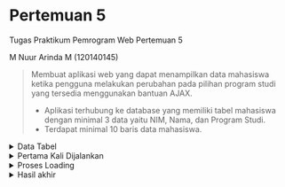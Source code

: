 # Pertemuan 5
Tugas Praktikum Pemrogram Web Pertemuan 5

M Nuur Arinda M (120140145)

> Membuat aplikasi web yang dapat menampilkan data mahasiswa ketika pengguna melakukan
perubahan pada pilihan program studi yang tersedia menggunakan bantuan AJAX.
> - Aplikasi terhubung ke database yang memiliki tabel mahasiswa dengan minimal 3 data
yaitu NIM, Nama, dan Program Studi.
> - Terdapat minimal 10 baris data mahasiswa.

<details>
<summary>Data Tabel</summary>

Data yang saya buat berjumlah 10 data mahasiswa

![Data Mahasiswa](src/data-table.png)
</details>

<details>
<summary>Pertama Kali Dijalankan</summary>

Data yang terlihat masih kosong karena belum memilih *option* yang ada

![Output1](src/output-1.png)
</details>

<details>
<summary>Proses Loading </summary>

Tampilan ini saya buat agar pergantian data yang dipilih akan terlihat jelas

![Output2](src/output-2.png)
</details>

<details>
<summary>Hasil akhir</summary>

Data yang terlihat akan sesuai dengan yang dipilih

![Output3](src/output-3.png)
</details>